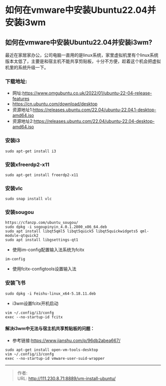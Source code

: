 # 如何在vmware中安装Ubuntu22.04并安装i3wm


<!--more-->
## 如何在vmware中安装Ubuntu22.04并安装i3wm?
最近在家居家办公，公司电脑一直用的是linux系统，家里虚拟机里有个linux系统版本太低了，主要是和宿主机不能共享剪贴板，十分不方便，趁着这个机会把虚拟机里的系统升级一下。

### 下载地址:
- 网址:https://www.omgubuntu.co.uk/2022/01/ubuntu-22-04-release-features
- https://cn.ubuntu.com/download/desktop
- 资源地址1:https://releases.ubuntu.com/22.04/ubuntu-22.04.1-desktop-amd64.iso
- 资源地址2:https://releases.ubuntu.com/22.04/ubuntu-22.04-desktop-amd64.iso

### 安装i3
```
sudo apt-get install i3
```

### 安装xfreerdp2-x11
```
sudo apt-get install freerdp2-x11
```

### 安装vlc
```
sudo snap install vlc
```

### 安装sougou
```
https://cfanzp.com/ubuntu_sougou/
sudo dpkg -i sogoupinyin_4.0.1.2800_x86_64.deb
sudo apt install libqt5qml5 libqt5quick5 libqt5quickwidgets5 qml-module-qtquick2
sudo apt install libgsettings-qt1
```
- 使用im-config配置输入法系统为fcitx
```
im-config
```

- 使用fcitx-configtools设置输入法
### 安装飞书
```
sudo dpkg -i Feishu-linux_x64-5.18.11.deb
```

- i3wm设置fcitx开机启动
```
vim ~/.config/i3/confg
exec --no-startup-id fcitx
```

#### 解决i3wm中无法与宿主机共享剪贴板的问题：
- 参考链接:https://www.jianshu.com/p/96db2abea667/
```
sudo apt-get install open-vm-tools-desktop
vim ~/.config/i3/confg
exec --no-startup-id vmware-user-suid-wrapper
```


---

> 作者:   
> URL: http://111.230.8.71:8889/vm-install-ubuntu/  


